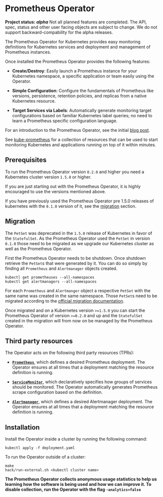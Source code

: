 # Prometheus Operator

**Project status: *alpha*** Not all planned features are completed. The API, spec, status 
and other user facing objects are subject to change. We do not support backward-compability 
for the alpha releases.

The Prometheus Operator for Kubernetes provides easy monitoring definitions for Kubernetes
services and deployment and management of Prometheus instances.

Once installed the Prometheus Operator provides the following features:

* **Create/Destroy**: Easily launch a Prometheus instance for your Kubernetes namespace,
  a specific application or team easily using the Operator.

* **Simple Configuration**: Configure the fundamentals of Prometheus like versions, persistence, 
  retention policies, and replicas from a native Kubernetes resource.

* **Target Services via Labels**: Automatically generate monitoring target configurations based
  on familiar Kubernetes label queries; no need to learn a Prometheus specific configuration language.

For an introduction to the Prometheus Operator, see the initial [blog
post](https://coreos.com/blog/the-prometheus-operator.html).

See [kube-prometheus](https://github.com/coreos/kube-prometheus) for a
collection of resources that can be used to start monitoring Kubernetes
and applications running on top of it within minutes.

## Prerequisites

To run the Prometheus Operator version `0.2.0` and higher you need a Kubernetes
cluster version `1.5.0` or higher.

If you are just starting out with the Prometheus Operator, it is highly
encouraged to use the versions mentioned above.

If you have previously used the Prometheus Operator pre 1.5.0 releases of
kubernetes with the `0.1.0` version of it, see the [migration](#migration)
section.

## Migration

The `PetSet` was deprecated in the `1.5.0` release of Kubernetes in favor of
the `StatefulSet`. As the Prometheus Operator used the `PetSet` in version
`0.1.0` those need to be migrated as we upgrade our Kubernetes cluster as well
as the Prometheus Operator.

First the Prometheus Operator needs to be shutdown. Once shutdown retrieve the
`PetSet`s that were generated by it. You can do so simply by finding all
`Prometheus` and `Alertmanager` objects created.

```
kubectl get prometheuses --all-namespaces
kubectl get alertmanagers --all-namespaces
```

For each `Prometheus` and `Alertmanger` object a respective `PetSet` with the
same name was created in the same namespace. Those `PetSet`s need to be
migrated according to the [official migration documentation](http://kubernetes.io/docs/tasks/manage-stateful-set/upgrade-pet-set-to-stateful-set/).

Once migrated and on a Kubernetes version `>=1.5.0` you can start the
Prometheus Operator of version `>=0.2.0` and up and the `StatefulSet` created
in the migration will from now on be managed by the Prometheus Operator.

## Third party resources

The Operator acts on the following third party resources (TPRs):

* **[`Prometheus`](./Documentation/prometheus.md)**, which defines a desired Prometheus deployment.
  The Operator ensures at all times that a deployment matching the resource definition is running.

* **[`ServiceMonitor`](./Documentation/service-monitor.md)**, which declaratively specifies how groups
  of services should be monitored. The Operator automatically generates Prometheus scrape configuration
  based on the definition.

* **[`Alertmanager`](./Documentation/alertmanager.md)**, which defines a desired Alertmanager deployment.
  The Operator ensures at all times that a deployment matching the resource definition is running.


## Installation

Install the Operator inside a cluster by running the following command:

```
kubectl apply -f deployment.yaml
```

To run the Operator outside of a cluster:

```
make
hack/run-external.sh <kubectl cluster name>
```

**The Prometheus Operator collects anonymous usage statistics to help us learning how the software is being used and how we can improve it. To disable collection, run the Operator with the flag `-analytics=false`**
